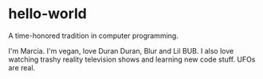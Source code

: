 # hello-world
A time-honored tradition in computer programming.

I'm Marcia. I'm vegan, love Duran Duran, Blur and Lil BUB. I also love watching trashy reality television shows and learning new code stuff. UFOs are real. 
